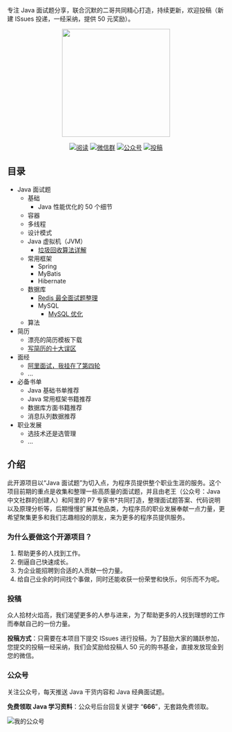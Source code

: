 专注 Java 面试题分享，联合沉默的二哥共同精心打造，持续更新，欢迎投稿（新建 ISsues 投递，一经采纳，提供 50 元奖励）。

<p align="center">
<a href="https://github.com/vipstone/interview" target="_blank">
	<img height="250" src="http://icdn.apigo.cn/logo/Java 面试指南-logo.png" width="250"/>
</a>
</p>
<p align="center">
  <a href="#目录"><img src="http://icdn.apigo.cn/logo/java.svg" alt="阅读"></a>
  <a href="#联系我"><img src="http://icdn.apigo.cn/logo/read.svg" alt="微信群"></a>
  <a href="#公众号"><img src="http://icdn.apigo.cn/logo/wechat-3.svg" alt="公众号"></a>
  <a href="#投稿"><img src="http://icdn.apigo.cn/logo/contribute-red-2.svg" alt="投稿"></a>
</p>


## 目录

- Java  面试题
  - 基础
    - Java 性能优化的 50 个细节
  - 容器
  - 多线程
  - 设计模式
  - Java 虚拟机（JVM）
    - [垃圾回收算法详解](https://mp.weixin.qq.com/s/W6kW3Dsu1_Nry9p90ySJWg)
  - 常用框架
    - Spring
    - MyBatis
    - Hibernate
  - 数据库
    - [Redis 最全面试题整理](https://mp.weixin.qq.com/s/aARg4Oftin6uYewAWGCsww)
    - MySQL
      - [MySQL 优化](https://mp.weixin.qq.com/s/vVpe8kRqPqne4wKEPO-Tng)
  - 算法
- 简历
  - 漂亮的简历模板下载
  - [写简历的十大误区](https://mp.weixin.qq.com/s?__biz=MzU1NTkwODE4Mw==&mid=2247483930&idx=1&sn=13a2609e2fc3bfd95c7992eab7937964&chksm=fbcc6f22ccbbe634ad1de5a110063c5482f6e8a4f873c951958a79113571bf974c1c7f929344&token=594798794&lang=zh_CN#rd)
- 面经
  - [阿里面试，我挂在了第四轮](https://mp.weixin.qq.com/s/dYzc-ABwgWcv85oEkKjDRg)
  - ...
- 必备书单
  - Java 基础书单推荐
  - Java 常用框架书籍推荐
  - 数据库方面书籍推荐
  - 消息队列数据推荐
- 职业发展
  - 选技术还是选管理
  - ...

## 介绍

此开源项目以“Java 面试题”为切入点，为程序员提供整个职业生涯的服务。这个项目前期的重点是收集和整理一些高质量的面试题，并且由老王（公众号：Java中文社群的创建人）和阿里的 P7 专家书*共同打造，整理面试题答案、代码说明以及原理分析等，后期慢慢扩展其他品类，为程序员的职业发展奉献一点力量，更希望聚集更多和我们志趣相投的朋友，来为更多的程序员提供服务。

### 为什么要做这个开源项目？

1. 帮助更多的人找到工作。
2. 倒逼自己快速成长。
3. 为企业能招聘到合适的人贡献一份力量。
4. 给自己业余的时间找个事做，同时还能收获一份荣誉和快乐，何乐而不为呢。

### 投稿

众人拾材火焰高，我们渴望更多的人参与进来，为了帮助更多的人找到理想的工作而奉献自己的一份力量。

**投稿方式**：只需要在本项目下提交 ISsues 进行投稿，为了鼓励大家的踊跃参加，您提交的投稿一经采纳，我们会奖励给投稿人 50 元的购书基金，直接发放现金到您的微信。

### 公众号

关注公众号，每天推送 Java 干货内容和 Java 经典面试题。

**免费领取 Java 学习资料**：公众号后台回复关键字 “**666**”，无套路免费领取。 

![我的公众号](http://icdn.apigo.cn/logo/javacn666-8.jpg)

